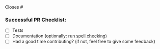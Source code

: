 Closes #<ticket number>

### Successful PR Checklist:
- [ ] Tests
- [ ] Documentation (optionally: [run spell checking](https://github.com/peopledoc/procrastinate/blob/master/CONTRIBUTING.rst#build-the-documentation))
- [ ] Had a good time contributing? (if not, feel free to give some feedback)
